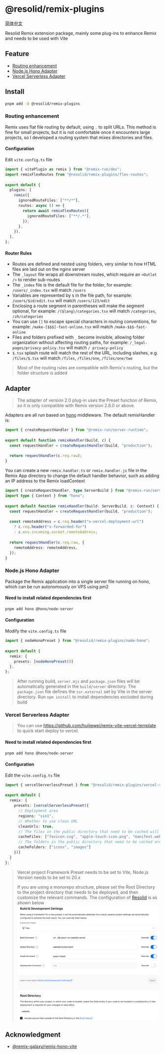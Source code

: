 # @resolid/remix-plugins

[简体中文](README.zh_CN.md)

Resolid Remix extension package, mainly some plug-ins to enhance Remix and needs to be used with Vite

## Feature

- [Routing enhancement](#routing-enhancement)
- [Node.js Hono Adapter](#nodejs-hono-adapter)
- [Vercel Serverless Adapter](#vercel-serverless-adapter)

## Install

```bash
pnpm add -D @resolid/remix-plugins
```

### Routing enhancement

Remix uses flat file routing by default, using `.` to split URLs. This method is fine for small projects, but it is not comfortable once it encounters large projects, so I developed a routing system that mixes directories and files.

#### Configuration

Edit `vite.config.ts` file

```ts
import { vitePlugin as remix } from "@remix-run/dev";
import remixFlexRoutes from "@resolid/remix-plugins/flex-routes";

export default {
  plugins: [
    remix({
      ignoredRouteFiles: ["**/*"],
      routes: async () => {
        return await remixFlexRoutes({
          ignoredRouteFiles: ["**/.*"],
        });
      },
    }),
  ],
};
```

#### Router Rules

- Routes are defined and nested using folders, very similar to how HTML files are laid out on the nginx server
- The `_layout` file wraps all downstream routes, which require an `<Outlet />` to render sub-routes
- The `_index` file is the default file for the folder, for example: `/users/_index.tsx` will match `/users`
- Variables are represented by `$` in the file path, for example: `/users/$id/edit.tsx` will match `/users/123/edit`
- Enclosing a route segment in parentheses will make the segment optional, for example: `/($lang)/categories.tsx` will match `/categories`, `/zh/categories`
- You can use `[]` to escape special characters in routing conventions, for example: `/make-[$$$]-fast-online.tsx` will match `/make-$$$-fast-online`
- Files and folders prefixed with `_` become invisible, allowing folder organization without affecting routing paths, for example: `/_legal-pages/privacy-policy.tsx` will match `/ privacy-policy`
- `$.tsx` splash route will match the rest of the URL, including slashes, e.g. `/files/$.tsx` will match `/files`, `/files/one`, `/files/one/two `

> Most of the routing rules are compatible with Remix's routing, but the folder structure is added

## Adapter

> The adapter of version 2.0 plug-in uses the Preset function of Remix, so it is only compatible with Remix version 2.8.0 or above.

Adapters are all run based on [hono](https://hono.dev/) middleware. The default remixHandler is:

```js
import { createRequestHandler } from "@remix-run/server-runtime";

export default function remixHandler(build, c) {
  const requestHandler = createRequestHandler(build, "production");

  return requestHandler(c.req.raw);
}
```

You can create a new `remix.handler.ts` or `remix.handler.js` file in the Remix App directory to change the default handler behavior, such as adding an IP address to the Remix loadContext

```ts
import { createRequestHandler, type ServerBuild } from "@remix-run/server-runtime";
import type { Context } from "hono";

export default function remixHandler(build: ServerBuild, c: Context) {
  const requestHandler = createRequestHandler(build, "production");

  const remoteAddress = c.req.header("x-vercel-deployment-url")
    ? c.req.header("x-forwarded-for")
    : c.env.incoming.socket.remoteAddress;

  return requestHandler(c.req.raw, {
    remoteAddress: remoteAddress,
  });
}
```

### Node.js Hono Adapter

Package the Remix application into a single server file running on hono, which can be run autonomously on VPS using pm2

#### Need to install related dependencies first

```bash
pnpm add hono @hono/node-server
```

#### Configuration

Modify the `vite.config.ts` file

```ts
import { nodeHonoPreset } from "@resolid/remix-plugins/node-hono";

export default {
  remix: {
    presets: [nodeHonoPreset()]
  },
};
```

> After running build, `server.mjs` and `package.json` files will be automatically generated in the `build/server` directory. The `package.json` file defines the `ssr.external` set by Vite in the server directory. Run `npm install` to install dependencies excluded during build

### Vercel Serverless Adapter

> You can use https://github.com/huijiewei/remix-vite-vercel-template to quick start deploy to vercel.

#### Need to install related dependencies first

```bash
pnpm add hono @hono/node-server
```

#### Configuration

Edit the `vite.config.ts` file

```ts
import { vercelServerlessPreset } from "@resolid/remix-plugins/vercel-serverless";

export default {
  remix: {
    presets: [vercelServerlessPreset({
      // Deployment area
      regions: "sin1",
      // Whether to use clean URL
      cleanUrls: true,
      // The files in the public directory that need to be cached will be cached for one day. By default, favicon.ico will be cached.
      cacheFiles: ["favicon.svg", "apple-touch-icon.png", "manifest.webmanifest"],
      // The folders in the public directory that need to be cached are cached for one year. By default, assets will be cached.
      cacheFolders: ["icons", "images"]
    })]
  }
};
```

> Vercel project Framework Preset needs to be set to Vite, Node.js Version needs to be set to 20.x
>
> If you are using a monorepo structure, please set the Root Directory to the project directory that needs to be deployed, and then customize the relevant commands. The configuration of [Resolid](https://github.com/huijiewei/resolid) is as shown below
> ![Vercel related settings](.github/assets/vercel-settings.png)

## Acknowledgment

- [@remix-galaxy/remix-hono-vite](https://github.com/rphlmr/remix-galaxy)
